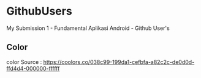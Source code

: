 # GithubUsers
 My Submission 1 - Fundamental Aplikasi Android - Github User's

## Color
 color Source : https://coolors.co/038c99-199da1-cefbfa-a82c2c-de0d0d-ffd4d4-000000-ffffff
